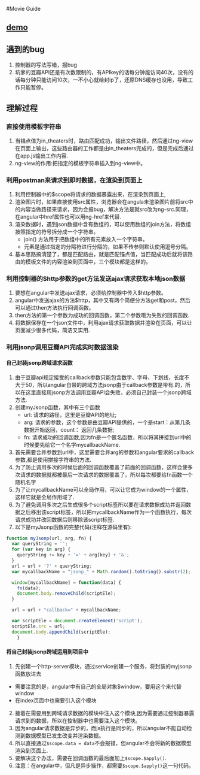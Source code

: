 #Movie Guide


## [**demo**](https://yan7.github.io/MovieGuide/app/index.html)

## 遇到的bug

1. 控制器的写法写错，报bug
2. 坑爹的豆瓣API还是有次数限制的，有APIkey的话每分钟能访问40次，没有的话每分钟只能访问10次，一不小心就给封ip了，还原DNS缓存也没用，导致工作只能暂停。

## 理解过程

### 直接使用模板字符串
1. 当锚点值为in\_theaters时，路由匹配成功，输出文件路径，然后通过ng-view在页面上输出，这些路由器的工作都是由in\_theaters完成的，但是完成后通过在app.js输出工作内容.
2. ng-view的作用:把指定的模板字符串插入到ng-view中。

### 利用postman来请求到即时数据，在渲染到页面上
1. 利用控制器中的$scope将请求的数据暴露出来，在渲染到页面上,
2. 渲染图片时，如果直接使用src属性，浏览器会在angula未渲染图片前将src中的内容当做路径来请求，因为会报bug，解决方法是就src改为ng-src.同理，在angular中href属性也可以用ng-href来代替.
3. 渲染数据时，遇到json数据中含有数组的，可以使用数组的join方法，将数组按照指定的符号拆分成一个字符串。
	- join() 方法用于把数组中的所有元素放入一个字符串。
	- 元素是通过指定的分隔符进行分隔的，如果不传参则默认使用逗号分隔。
4. 基本思路搞清楚了，都是匹配路由，就是匹配锚点值，当匹配成功后就将该路由的模板文件的内容渲染到页面中，三个模块都是这样的。

### 利用控制器的$http参数的get方法发送ajax请求获取本地json数据
1. 要想在angular中发送ajax请求，必须给控制器中传入$http参数。
2. angular中发送ajax的方法$http，其中又有两个简便分方法get和post，然后可以通过then方法执行回调函数。
3. then方法的第一个参数为成功的回调函数，第二个参数哦为失败的回调函数.
4. 将数据保存在一个json文件中，利用ajax请求获取数据并渲染在页面，可以让页面减少很多代码，简洁又实用.

### 利用jsonp调用豆瓣API完成实时数据渲染

#### 自己封装jsonp跨域请求函数
1. 由于豆瓣api规定接受的callback参数只能包含数字、字母、下划线，长度不大于50，所以angular自带的跨域方法jsonp由于callback参数是带有.的，所以在这里直接用jsonp方法调用豆瓣API会失败，必须自己封装一个jsonp跨域方法.
2. 创建myJsonp函数，其中有三个函数
	+ url: 请求的路径，这里是豆瓣API的地址;
	+ arg: 请求的参数，这个参数是由豆瓣API提供的，一个是start：从第几条数据开始返回，count： 返回几条数据;
	+ fn: 请求成功的回调函数,因为fn是一个匿名函数，所以将其拼接到url中的时候要先给它一个名字mycallbackName.
3. 首先需要合并参数到url中，这里需要合并arg的参数和angular要求的callback参数,都是使用拼接字符串的方法.
4. 为了防止调用多次的时候后面的回调函数覆盖了前面的回调函数，这样会使多次请求的数据就都被最后一次请求的数据覆盖了。所以每次都要给fn函数一个随机名字
5. 为了让mycallbackName可以全局作用，可以让它成为window的一个属性，这样它就是全局作用域了.
6. 为了避免调用多次之后生成很多个script标签所以要在请求数据成功并返回数据之后移出该script标签，所以把mycallbackName作为一个函数执行，每次请求成功并改回数据后则移除该script标签.
7. 以下是myJsonp函数的完整代码(注释在源码里有):
```javascript
function myJsonp(url, arg, fn) {
  var queryString = '';
  for (var key in arg) {
  	queryString += key + '=' + arg[key] + '&';
  }
  url = url + '?' + queryString;
  var mycallbackName = "jsonp_" + Math.random().toString().substr(2);

  window[mycallbackName] = function(data) {
    fn(data);
    document.body.removeChild(scriptEle);
  }

  url = url + "callback=" + mycallbackName;

  var scriptEle = document.createElement('script');
  scriptEle.src = url;
  document.body.appendChild(scriptEle);
    }
```

#### 将自己封装jsonp跨域运用到项目中
1. 先创建一个http-server模块，通过service创建一个服务，将封装的myjsonp函数放进去
  + 需要注意的是，angular中有自己的全局对象$window，要用这个来代替window
  + 在index页面中也需要引入这个模块
2. 接着在需要用到跨域请求数据的模块中注入这个模块,因为需要通过控制器暴露请求到的数据，所以在控制器中也需要注入这个模块。
3. 因为angular请求数据是异步的，而js执行是同步的，所以angular不能自动检测到数据模型已发生改变并渲染数据。
4. 所以直接通过`$scope.data = data`不会报错，但angular不会将新的数据模型渲染到页面上.
5. 要解决这个办法，需要在回调函数的最后面加上`$scope.$apply()`.
6. 注意：在angular中，但凡是异步操作，都需要`$scope.$apply()`这一句代码。








